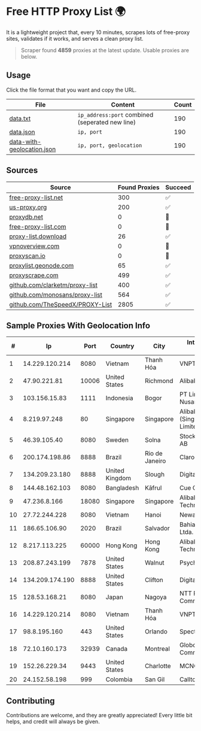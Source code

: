 
# Free HTTP Proxy List 🌍

It is a lightweight project that, every 10 minutes, scrapes lots of free-proxy sites, validates if it works, and serves a clean proxy list.


> Scraper found **4859** proxies at the latest update. Usable proxies are below.

## Usage

Click the file format that you want and copy the URL.


|File|Content|Count|
|----|-------|-----|
|[data.txt](https://raw.githubusercontent.com/themiralay/Proxy-List-World/master/data.txt)|`ip_address:port` combined (seperated new line)|190|
|[data.json](https://raw.githubusercontent.com/themiralay/Proxy-List-World/master/data.json)|`ip, port`|190|
|[data-with-geolocation.json](https://raw.githubusercontent.com/themiralay/Proxy-List-World/master/data-with-geolocation.json)|`ip, port, geolocation`|190|

## Sources

|Source|Found Proxies|Succeed|
|------|-------------|-------|
|[free-proxy-list.net](https://free-proxy-list.net)|300|✅|
|[us-proxy.org](https://www.us-proxy.org)|200|✅|
|[proxydb.net](http://proxydb.net)|0|🚫|
|[free-proxy-list.com](https://free-proxy-list.com/?page=&port=&type%5B%5D=http&type%5B%5D=https&up_time=0&search=Search)|0|🚫|
|[proxy-list.download](https://www.proxy-list.download/HTTP)|26|✅|
|[vpnoverview.com](https://vpnoverview.com/privacy/anonymous-browsing/free-proxy-servers)|0|🚫|
|[proxyscan.io](https://www.proxyscan.io)|0|🚫|
|[proxylist.geonode.com](https://proxylist.geonode.com/api/proxy-list?limit=300&page=1&sort_by=lastChecked&sort_type=desc&protocols=http,https)|65|✅|
|[proxyscrape.com](https://api.proxyscrape.com/v2/?request=displayproxies&protocol=http&timeout=10000&country=all&ssl=all&anonymity=all)|499|✅|
|[github.com/clarketm/proxy-list](https://raw.githubusercontent.com/clarketm/proxy-list/master/proxy-list-raw.txt)|400|✅|
|[github.com/monosans/proxy-list](https://raw.githubusercontent.com/monosans/proxy-list/main/proxies/http.txt)|564|✅|
|[github.com/TheSpeedX/PROXY-List](https://raw.githubusercontent.com/TheSpeedX/PROXY-List/master/http.txt)|2805|✅|


## Sample Proxies With Geolocation Info

|#|Ip|Port|Country|City|Internet Service Provider|
|-|--|----|-------|----|-------------------------|
|1|14.229.120.214|8080|Vietnam|Thanh Hóa|VNPT|
|2|47.90.221.81|10006|United States|Richmond|Alibaba.com LLC|
|3|103.156.15.83|1111|Indonesia|Bogor|PT Lintas Jaringan Nusantara|
|4|8.219.97.248|80|Singapore|Singapore|Alibaba Cloud (Singapore) Private Limited|
|5|46.39.105.40|8080|Sweden|Solna|Stockholms Stadsnat AB|
|6|200.174.198.86|8888|Brazil|Rio de Janeiro|Claro S.A|
|7|134.209.23.180|8888|United Kingdom|Slough|DigitalOcean, LLC|
|8|144.48.162.103|8080|Bangladesh|Kāfrul|Cue Club Technology|
|9|47.236.8.166|18080|Singapore|Singapore|Alibaba (US) Technology Co., Ltd.|
|10|27.72.244.228|8080|Vietnam|Hanoi|Newass2011xDSLHN|
|11|186.65.106.90|2020|Brazil|Salvador|Bahiadados Telecom Ltda.|
|12|8.217.113.225|60000|Hong Kong|Hong Kong|Alibaba (US) Technology Co., Ltd.|
|13|208.87.243.199|7878|United States|Walnut|Psychz Networks|
|14|134.209.174.190|8888|United States|Clifton|DigitalOcean, LLC|
|15|128.53.168.21|8080|Japan|Nagoya|NTT PC Communications, Inc.|
|16|14.229.120.214|8080|Vietnam|Thanh Hóa|VNPT|
|17|98.8.195.160|443|United States|Orlando|Spectrum|
|18|72.10.160.173|32939|Canada|Montreal|GloboTech Communications|
|19|152.26.229.34|9443|United States|Charlotte|MCNC|
|20|24.152.58.198|999|Colombia|San Gil|Calltopbx S.A.S.|



## Contributing

Contributions are welcome, and they are greatly appreciated! Every
little bit helps, and credit will always be given.

